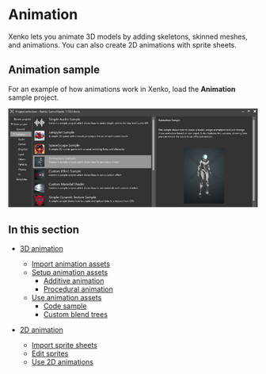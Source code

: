 # Animation

Xenko lets you animate 3D models by adding skeletons, skinned meshes, and animations. You can also create 2D animations with sprite sheets.

## Animation sample

For an example of how animations work in Xenko, load the **Animation** sample project.

![Animations](media/animations-index1.png) 

## In this section

* [3D animation](3d-animation.md)
    * [Import animation assets](import-mesh-and-skeleton.md)
    * [Setup animation assets](import-animations.md)
      * [Additive animation](additive-animation.md)
      * [Procedural animation](procedural-animation.md)
    * [Use animation assets](set-up-animations.md)
      * [Code sample](use-3d-animation.md)
      * [Custom blend trees](custom-blending-trees.md)

* [2D animation](2d-animation.md)
    * [Import sprite sheets](import-sprite-sheets.md)
    * [Edit sprites](edit-sprites.md)
    * [Use 2D animations](use-2d-animation.md)
